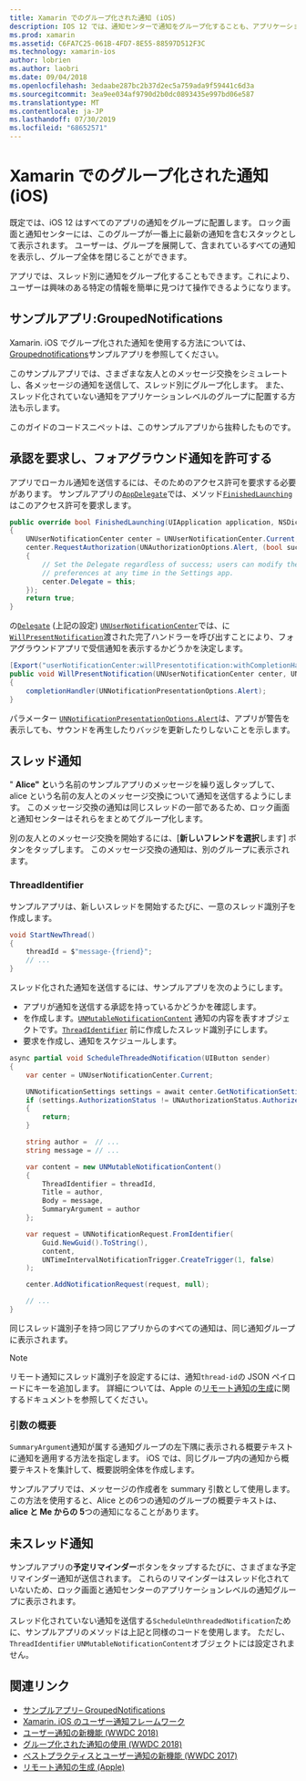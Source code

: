 ```yaml
---
title: Xamarin でのグループ化された通知 (iOS)
description: IOS 12 では、通知センターで通知をグループ化することも、アプリケーションまたはスレッドごとにロック画面をグループ化することもできます。 このドキュメントでは、Xamarin. iOS でスレッド化された通知とスレッドなしの通知を送信する方法について説明します。
ms.prod: xamarin
ms.assetid: C6FA7C25-061B-4FD7-8E55-88597D512F3C
ms.technology: xamarin-ios
author: lobrien
ms.author: laobri
ms.date: 09/04/2018
ms.openlocfilehash: 3edaabe287bc2b37d2ec5a759ada9f59441c6d3a
ms.sourcegitcommit: 3ea9ee034af9790d2b0dc0893435e997bd06e587
ms.translationtype: MT
ms.contentlocale: ja-JP
ms.lasthandoff: 07/30/2019
ms.locfileid: "68652571"
---
```

# <a name="grouped-notifications-in-xamarinios"></a>Xamarin でのグループ化された通知 (iOS)

既定では、iOS 12 はすべてのアプリの通知をグループに配置します。 ロック画面と通知センターには、このグループが一番上に最新の通知を含むスタックとして表示されます。 ユーザーは、グループを展開して、含まれているすべての通知を表示し、グループ全体を閉じることができます。

アプリでは、スレッド別に通知をグループ化することもできます。これにより、ユーザーは興味のある特定の情報を簡単に見つけて操作できるようになります。

## <a name="sample-app-groupednotifications"></a>サンプルアプリ:GroupedNotifications

Xamarin. iOS でグループ化された通知を使用する方法については、 [Groupednotifications](https://docs.microsoft.com/samples/xamarin/ios-samples/ios12-groupednotifications)サンプルアプリを参照してください。

このサンプルアプリでは、さまざまな友人とのメッセージ交換をシミュレートし、各メッセージの通知を送信して、スレッド別にグループ化します。 また、スレッド化されていない通知をアプリケーションレベルのグループに配置する方法も示します。

このガイドのコードスニペットは、このサンプルアプリから抜粋したものです。

## <a name="request-authorization-and-allow-foreground-notifications"></a>承認を要求し、フォアグラウンド通知を許可する

アプリでローカル通知を送信するには、そのためのアクセス許可を要求する必要があります。 サンプルアプリの[`AppDelegate`](xref:UIKit.UIApplicationDelegate)では、メソッド[`FinishedLaunching`](xref:UIKit.UIApplicationDelegate.FinishedLaunching(UIKit.UIApplication,Foundation.NSDictionary))はこのアクセス許可を要求します。

```csharp
public override bool FinishedLaunching(UIApplication application, NSDictionary launchOptions)
{
    UNUserNotificationCenter center = UNUserNotificationCenter.Current;
    center.RequestAuthorization(UNAuthorizationOptions.Alert, (bool success, NSError error) =>
    {
        // Set the Delegate regardless of success; users can modify their notification
        // preferences at any time in the Settings app.
        center.Delegate = this;
    });
    return true;
}
```

の[`Delegate`](xref:UserNotifications.UNUserNotificationCenter.Delegate) (上記の設定) [`UNUserNotificationCenter`](xref:UserNotifications.UNUserNotificationCenter)では、に[`WillPresentNotification`](xref:UserNotifications.UNUserNotificationCenterDelegate_Extensions.WillPresentNotification(UserNotifications.IUNUserNotificationCenterDelegate,UserNotifications.UNUserNotificationCenter,UserNotifications.UNNotification,System.Action{UserNotifications.UNNotificationPresentationOptions}))渡された完了ハンドラーを呼び出すことにより、フォアグラウンドアプリで受信通知を表示するかどうかを決定します。

```csharp
[Export("userNotificationCenter:willPresentotification:withCompletionHandler:")]
public void WillPresentNotification(UNUserNotificationCenter center, UNNotification notification, System.Action<UNNotificationPresentationOptions> completionHandler)
{
    completionHandler(UNNotificationPresentationOptions.Alert);
}
```

パラメーター [`UNNotificationPresentationOptions.Alert`](xref:UserNotifications.UNNotificationPresentationOptions)は、アプリが警告を表示しても、サウンドを再生したりバッジを更新したりしないことを示します。

## <a name="threaded-notifications"></a>スレッド通知

" **Alice" と**いう名前のサンプルアプリのメッセージを繰り返しタップして、alice という名前の友人とのメッセージ交換について通知を送信するようにします。
このメッセージ交換の通知は同じスレッドの一部であるため、ロック画面と通知センターはそれらをまとめてグループ化します。

別の友人とのメッセージ交換を開始するには、[**新しいフレンドを選択**します] ボタンをタップします。 このメッセージ交換の通知は、別のグループに表示されます。

### <a name="threadidentifier"></a>ThreadIdentifier

サンプルアプリは、新しいスレッドを開始するたびに、一意のスレッド識別子を作成します。

```csharp
void StartNewThread()
{
    threadId = $"message-{friend}";
    // ...
}
```

スレッド化された通知を送信するには、サンプルアプリを次のようにします。

- アプリが通知を送信する承認を持っているかどうかを確認します。
- を作成します。[`UNMutableNotificationContent`](xref:UserNotifications.UNMutableNotificationContent)
通知の内容を表すオブジェクトです。[`ThreadIdentifier`](xref:UserNotifications.UNMutableNotificationContent.ThreadIdentifier)
前に作成したスレッド識別子にします。
- 要求を作成し、通知をスケジュールします。

```csharp
async partial void ScheduleThreadedNotification(UIButton sender)
{
    var center = UNUserNotificationCenter.Current;

    UNNotificationSettings settings = await center.GetNotificationSettingsAsync();
    if (settings.AuthorizationStatus != UNAuthorizationStatus.Authorized)
    {
        return;
    }

    string author =  // ...
    string message = // ...

    var content = new UNMutableNotificationContent()
    {
        ThreadIdentifier = threadId,
        Title = author,
        Body = message,
        SummaryArgument = author
    };

    var request = UNNotificationRequest.FromIdentifier(
        Guid.NewGuid().ToString(),
        content,
        UNTimeIntervalNotificationTrigger.CreateTrigger(1, false)
    );

    center.AddNotificationRequest(request, null);

    // ...
}
```

同じスレッド識別子を持つ同じアプリからのすべての通知は、同じ通知グループに表示されます。

> [!NOTE]
> リモート通知にスレッド識別子を設定するには、通知`thread-id`の JSON ペイロードにキーを追加します。 詳細については、Apple の[リモート通知の生成](https://developer.apple.com/documentation/usernotifications/setting_up_a_remote_notification_server/generating_a_remote_notification)に関するドキュメントを参照してください。

### <a name="summaryargument"></a>引数の概要

`SummaryArgument`通知が属する通知グループの左下隅に表示される概要テキストに通知を適用する方法を指定します。 iOS では、同じグループ内の通知から概要テキストを集計して、概要説明全体を作成します。

サンプルアプリでは、メッセージの作成者を summary 引数として使用します。 この方法を使用すると、Alice との6つの通知のグループの概要テキストは、 **alice と Me からの 5**つの通知になることがあります。

## <a name="unthreaded-notifications"></a>未スレッド通知

サンプルアプリの**予定リマインダー**ボタンをタップするたびに、さまざまな予定リマインダー通知が送信されます。 これらのリマインダーはスレッド化されていないため、ロック画面と通知センターのアプリケーションレベルの通知グループに表示されます。

スレッド化されていない通知を送信する`ScheduleUnthreadedNotification`ために、サンプルアプリのメソッドは上記と同様のコードを使用します。
ただし、 `ThreadIdentifier` `UNMutableNotificationContent`オブジェクトには設定されません。

## <a name="related-links"></a>関連リンク

- [サンプルアプリ– GroupedNotifications](https://docs.microsoft.com/samples/xamarin/ios-samples/ios12-groupednotifications)
- [Xamarin. iOS のユーザー通知フレームワーク](~/ios/platform/user-notifications/index.md)
- [ユーザー通知の新機能 (WWDC 2018)](https://developer.apple.com/videos/play/wwdc2018/710/)
- [グループ化された通知の使用 (WWDC 2018)](https://developer.apple.com/videos/play/wwdc2018/711/)
- [ベストプラクティスとユーザー通知の新機能 (WWDC 2017)](https://developer.apple.com/videos/play/wwdc2017/708/)
- [リモート通知の生成 (Apple)](https://developer.apple.com/documentation/usernotifications/setting_up_a_remote_notification_server/generating_a_remote_notification)
